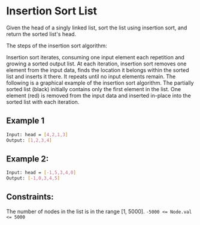 # Insertion Sort List

Given the head of a singly linked list, sort the list using insertion sort, and return the sorted list's head.

The steps of the insertion sort algorithm:

Insertion sort iterates, consuming one input element each repetition and growing a sorted output list.
At each iteration, insertion sort removes one element from the input data, finds the location it belongs within the sorted list and inserts it there.
It repeats until no input elements remain.
The following is a graphical example of the insertion sort algorithm. The partially sorted list (black) initially contains only the first element in the list. One element (red) is removed from the input data and inserted in-place into the sorted list with each iteration.

## Example 1

```bash
Input: head = [4,2,1,3]
Output: [1,2,3,4]
```

## Example 2:

```bash
Input: head = [-1,5,3,4,0]
Output: [-1,0,3,4,5]
```

## Constraints:

The number of nodes in the list is in the range [1, 5000].
`-5000 <= Node.val <= 5000`